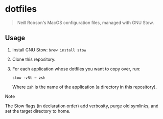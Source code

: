 # dotfiles

> Neill Robson's MacOS configuration files, managed with GNU Stow.

## Usage

1. Install GNU Stow: `brew install stow`

2. Clone this repository.

3. For each application whose dotfiles you want to copy over, run:

    ```
    stow -vRt ~ zsh
    ```

    Where `zsh` is the name of the application (a directory in this repository).

> [!NOTE]
> The Stow flags (in declaration order) add verbosity, purge old symlinks, and set the target directory to home.
